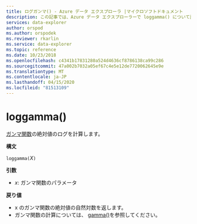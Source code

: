 ```yaml
---
title: ログガンマ() - Azure データ エクスプローラ |マイクロソフトドキュメント
description: この記事では、Azure データ エクスプローラーで loggamma() について説明します。
services: data-explorer
author: orspod
ms.author: orspodek
ms.reviewer: rkarlin
ms.service: data-explorer
ms.topic: reference
ms.date: 10/23/2018
ms.openlocfilehash: c4341b17831280a524d4636cf8786138ca99c286
ms.sourcegitcommit: 47a002b7032a05ef67c4e5e12de7720062645e9e
ms.translationtype: MT
ms.contentlocale: ja-JP
ms.lasthandoff: 04/15/2020
ms.locfileid: "81513109"
---
```

# <a name="loggamma"></a>loggamma()

[ガンマ関数](https://en.wikipedia.org/wiki/Gamma_function)の絶対値のログを計算します。

**構文**

`loggamma(`*X*`)`

**引数**

* *x*: ガンマ関数のパラメータ

**戻り値**

* x のガンマ関数の絶対値の自然対数を返します。
* ガンマ関数の計算については、 [gamma()](gammafunction.md)を参照してください。